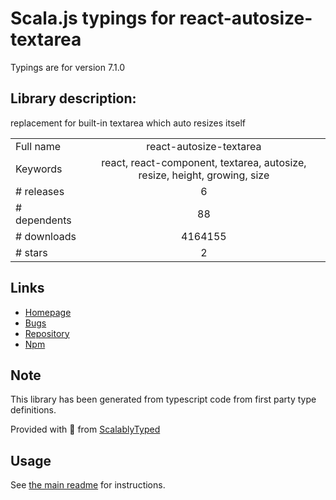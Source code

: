 
# Scala.js typings for react-autosize-textarea

Typings are for version 7.1.0

## Library description:
replacement for built-in textarea which auto resizes itself

|                    |                 |
| ------------------ | :-------------: |
| Full name          | react-autosize-textarea |
| Keywords           | react, react-component, textarea, autosize, resize, height, growing, size |
| # releases         | 6 |
| # dependents       | 88 |
| # downloads        | 4164155 |
| # stars            | 2 |

## Links
- [Homepage](https://github.com/buildo/react-autosize-textarea)
- [Bugs](https://github.com/buildo/react-autosize-textarea/issues)
- [Repository](https://github.com/buildo/react-autosize-textarea)
- [Npm](https://www.npmjs.com/package/react-autosize-textarea)
    


## Note
This library has been generated from typescript code from first party type definitions.

Provided with :purple_heart: from [ScalablyTyped](https://github.com/oyvindberg/ScalablyTyped)

## Usage
See [the main readme](../../readme.md) for instructions.


